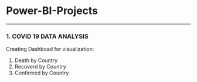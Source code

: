 # Power-BI-Projects
---
### 1. COVID 19 DATA ANALYSIS
Creating Dashboad for visualization:
1. Death by Country
2. Recoverd by Country
3. Confirmed by Country
